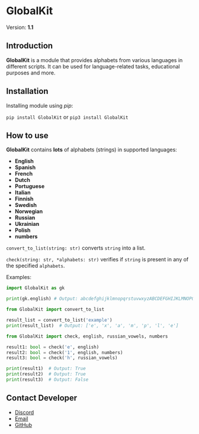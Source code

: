 
# GlobalKit
Version: **1.1**

## Introduction
**GlobalKit** is a module that provides alphabets from various languages in different scripts.
It can be used for language-related tasks, educational purposes and more.

## Installation
Installing module using *pip*:

`pip install GlobalKit` or `pip3 install GlobalKit`
    
## How to use
**GlobalKit** contains **lots** of alphabets (strings) in supported languages:
- **English**
- **Spanish**
- **French**
- **Dutch**
- **Portuguese**
- **Italian**
- **Finnish**
- **Swedish**
- **Norwegian**
- **Russian**
- **Ukrainian**
- **Polish**
- **numbers**

`convert_to_list(string: str)` converts `string` into a list.

`check(string: str, *alphabets: str)` verifies if `string` is present in any of the specified `alphabets`.

Examples:

```python
import GlobalKit as gk

print(gk.english) # Output: abcdefghijklmnopqrstuvwxyzABCDEFGHIJKLMNOPQRSTUVWXYZ
```

```python
from GlobalKit import convert_to_list

result_list = convert_to_list('example')
print(result_list)  # Output: ['e', 'x', 'a', 'm', 'p', 'l', 'e']
```

```python
from GlobalKit import check, english, russian_vowels, numbers

result1: bool = check('e', english)
result2: bool = check('1', english, numbers)
result3: bool = check('h', russian_vowels)

print(result1)  # Output: True
print(result2)  # Output: True
print(result3)  # Output: False
```

## Contact Developer
- [Discord](https://discord.com/users/873920068571000833)
- [Email](mailto:karpenkoartem2846@gmail.com)
- [GitHub](https://github.com/CrazyFlyKite)
